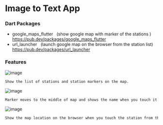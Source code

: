 # Image to Text App

### Dart Packages
- google_maps_flutter &nbsp;&nbsp;(show google map with  marker of the stations )<br />
    https://pub.dev/packages/google_maps_flutter
- url_launcher &nbsp;&nbsp;(launch google map on the browser from the station list)<br />
    https://pub.dev/packages/url_launcher


### Features
![image](./cs_1.jpg)
```sh
Show the list of stations and station markers on the map.
```
![image](./cs_2.jpg)
```sh
Marker moves to the middle of map and shows the name when you touch it on the map.
```
![image](./cs_3.jpg)
```sh
Show the map location on the browser when you touch the station from the list. 
```
